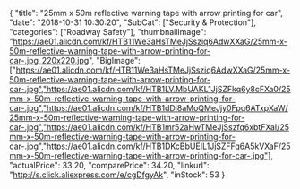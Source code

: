 {
	"title": "25mm x 50m reflective warning tape with arrow printing for car",
	"date": "2018-10-31 10:30:20",
	"SubCat": ["Security & Protection"],
	"categories": ["Roadway Safety"],
	"thumbnailImage": "https://ae01.alicdn.com/kf/HTB11We3aHsTMeJjSsziq6AdwXXaG/25mm-x-50m-reflective-warning-tape-with-arrow-printing-for-car-.jpg_220x220.jpg",
	"BigImage": ["https://ae01.alicdn.com/kf/HTB11We3aHsTMeJjSsziq6AdwXXaG/25mm-x-50m-reflective-warning-tape-with-arrow-printing-for-car-.jpg","https://ae01.alicdn.com/kf/HTB1LV.MbUAKL1JjSZFkq6y8cFXa0/25mm-x-50m-reflective-warning-tape-with-arrow-printing-for-car-.jpg","https://ae01.alicdn.com/kf/HTB1dDi8aMoQMeJjy0Fpq6ATxpXaW/25mm-x-50m-reflective-warning-tape-with-arrow-printing-for-car-.jpg","https://ae01.alicdn.com/kf/HTB1mr52aHwTMeJjSszfq6xbtFXaI/25mm-x-50m-reflective-warning-tape-with-arrow-printing-for-car-.jpg","https://ae01.alicdn.com/kf/HTB1DKcBbUEIL1JjSZFFq6A5kVXaF/25mm-x-50m-reflective-warning-tape-with-arrow-printing-for-car-.jpg"],
	"actualPrice": 33.20,
	"comparePrice": 34.20,
	"linkurl": "http://s.click.aliexpress.com/e/cgDfgyAk",
	"inStock": 53
}

